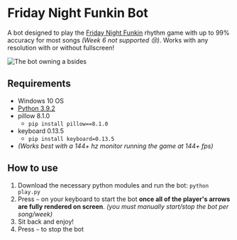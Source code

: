 # Friday Night Funkin Bot

A bot designed to play the [Friday Night Funkin](https://ninja-muffin24.itch.io/funkin) rhythm game with up to 99% accuracy for most songs _(Week 6 not supported 😢)_. Works with any resolution with or without fullscreen!

![The bot owning a bsides](docs/example.gif)

## Requirements

* Windows 10 OS
* [Python 3.9.2](https://www.python.org/downloads/)
* pillow 8.1.0
  * `pip install pillow==8.1.0`
* keyboard 0.13.5
  * `pip install keyboard=0.13.5`
* _(Works best with a 144+ hz monitor running the game at 144+ fps)_

## How to use

1. Download the necessary python modules and run the bot: `python play.py`
2. Press `~` on your keyboard to start the bot **once all of the player's arrows are fully rendered on screen**. _(you must manually start/stop the bot per song/week)_
3. Sit back and enjoy!
4. Press `~` to stop the bot
